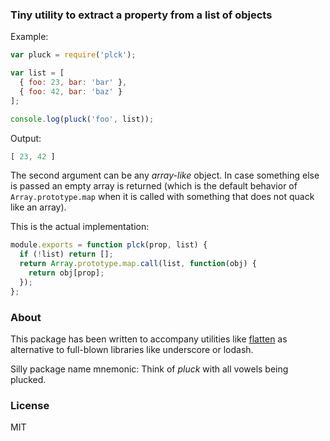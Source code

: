 ### Tiny utility to extract a property from a list of objects

Example:

```js
var pluck = require('plck');

var list = [
  { foo: 23, bar: 'bar' },
  { foo: 42, bar: 'baz' }
];

console.log(pluck('foo', list));
```

Output:

```js
[ 23, 42 ]

```

The second argument can be any _array-like_ object. In case something else is
passed an empty array is returned (which is the default behavior of
`Array.prototype.map` when it is called with something that does not quack like
an array).

This is the actual implementation:

```js
module.exports = function plck(prop, list) {
  if (!list) return [];
  return Array.prototype.map.call(list, function(obj) {
    return obj[prop];
  });
};
```

### About

This package has been written to accompany utilities like
[flatten](https://npmjs.org/package/flatten) as alternative to full-blown
libraries like underscore or lodash.

Silly package name mnemonic: Think of _pluck_ with all vowels being plucked.

### License
MIT
